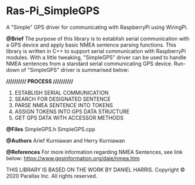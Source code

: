 # Ras-Pi_SimpleGPS
A "Simple" GPS driver for communicating with RaspberryPi using WiringPi.

**@Brief**
The purpose of this library is to establish serial communication with a GPS device and apply
basic NMEA sentence parsing functions. This library is written in C++ to support serial
communication with RaspberryPi modules. With a little tweaking, "SimpleGPS" driver can be
used to handle NMEA sentences from a standard serial communicating GPS device.
Run-down of "SimpleGPS" driver is summarised below:

**////////// PROCESS //////////**

1. ESTABLISH SERIAL COMMUNICATION
2. SEARCH FOR DESIGNATED SENTENCE
3. PARSE NMEA SENTENCE INTO TOKENS
4. ASSIGN TOKENS INTO GPS DATA STRUCTURE
5. GET GPS DATA WITH ACCESSOR METHODS

**@Files**
SimpleGPS.h
SimpleGPS.cpp

**@Authors**
Arief Kurniawan and Herry Kurniawan

**@References**
For more information regarding NMEA Sentences, see link below:
https://www.gpsinformation.org/dale/nmea.htm

THIS LIBRARY IS BASED ON THE WORK BY DANIEL HARRIS.
Copyright © 2020 Parallax Inc.
All rights reserved.
